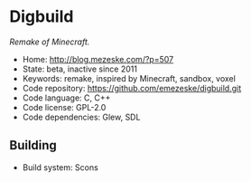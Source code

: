 # Digbuild

_Remake of Minecraft._

- Home: http://blog.mezeske.com/?p=507
- State: beta, inactive since 2011
- Keywords: remake, inspired by Minecraft, sandbox, voxel
- Code repository: https://github.com/emezeske/digbuild.git
- Code language: C, C++
- Code license: GPL-2.0
- Code dependencies: Glew, SDL

## Building

- Build system: Scons
